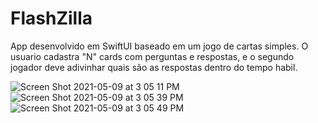 # FlashZilla
App desenvolvido em SwiftUI baseado em um jogo de cartas simples. O usuario cadastra "N" cards com perguntas e respostas, e o segundo jogador deve adivinhar quais são as respostas dentro do tempo habil.


![Screen Shot 2021-05-09 at 3 05 11 PM](https://user-images.githubusercontent.com/59899994/117559298-4317f480-b0d8-11eb-8f97-297a9143bca7.png)
![Screen Shot 2021-05-09 at 3 05 39 PM](https://user-images.githubusercontent.com/59899994/117559305-47dca880-b0d8-11eb-9ece-394e02f09b61.png)
![Screen Shot 2021-05-09 at 3 05 49 PM](https://user-images.githubusercontent.com/59899994/117559306-490dd580-b0d8-11eb-8470-b8cd2a494f13.png)

